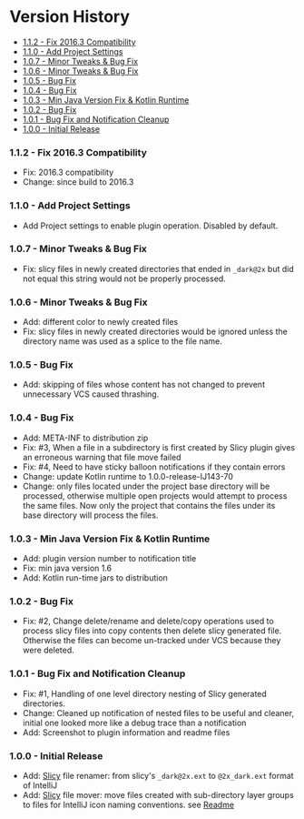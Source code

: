 # Version History

[TOC]: # " "

- [1.1.2 - Fix 2016.3 Compatibility](#112---fix-20163-compatibility)
- [1.1.0 - Add Project Settings](#110---add-project-settings)
- [1.0.7 - Minor Tweaks & Bug Fix](#107---minor-tweaks--bug-fix)
- [1.0.6 - Minor Tweaks & Bug Fix](#106---minor-tweaks--bug-fix)
- [1.0.5 - Bug Fix](#105---bug-fix)
- [1.0.4 - Bug Fix](#104---bug-fix)
- [1.0.3 - Min Java Version Fix & Kotlin Runtime](#103---min-java-version-fix--kotlin-runtime)
- [1.0.2 - Bug Fix](#102---bug-fix)
- [1.0.1 - Bug Fix and Notification Cleanup](#101---bug-fix-and-notification-cleanup)
- [1.0.0 - Initial Release](#100---initial-release)


### 1.1.2 - Fix 2016.3 Compatibility

* Fix: 2016.3 compatibility
* Change: since build to 2016.3

### 1.1.0 - Add Project Settings

* Add Project settings to enable plugin operation. Disabled by default.

### 1.0.7 - Minor Tweaks & Bug Fix

- Fix: slicy files in newly created directories that ended in `_dark@2x` but did not equal this
  string would not be properly processed.

### 1.0.6 - Minor Tweaks & Bug Fix

- Add: different color to newly created files
- Fix: slicy files in newly created directories would be ignored unless the directory name was
  used as a splice to the file name.

### 1.0.5 - Bug Fix

- Add: skipping of files whose content has not changed to prevent unnecessary VCS caused
  thrashing.

### 1.0.4 - Bug Fix

- Add: META-INF to distribution zip
- Fix: #3, When a file in a subdirectory is first created by Slicy plugin gives an erroneous
  warning that file move failed
- Fix: #4, Need to have sticky balloon notifications if they contain errors
- Change: update Kotlin runtime to 1.0.0-release-IJ143-70
- Change: only files located under the project base directory will be processed, otherwise
  multiple open projects would attempt to process the same files. Now only the project that
  contains the files under its base directory will process the files.

### 1.0.3 - Min Java Version Fix & Kotlin Runtime

- Add: plugin version number to notification title
- Fix: min java version 1.6
- Add: Kotlin run-time jars to distribution

### 1.0.2 - Bug Fix

- Fix: #2, Change delete/rename and delete/copy operations used to process slicy files into copy
  contents then delete slicy generated file. Otherwise the files can become un-tracked under VCS
  because they were deleted.

### 1.0.1 - Bug Fix and Notification Cleanup

- Fix: #1, Handling of one level directory nesting of Slicy generated directories.
- Change: Cleaned up notification of nested files to be useful and cleaner, initial one looked
  more like a debug trace than a notification
- Add: Screenshot to plugin information and readme files

### 1.0.0 - Initial Release

- Add: [Slicy] file renamer: from slicy's `_dark@2x.ext` to `@2x_dark.ext` format of IntelliJ
- Add: [Slicy] file mover: move files created with sub-directory layer groups to files for
  IntelliJ icon naming conventions. see [Readme]

[Readme]: https://github.com/vsch/PluginDevelopersToolbox/blob/master/README.md
[Slicy]: http://www.macrabbit.com/slicy

